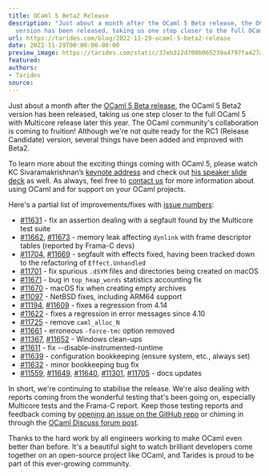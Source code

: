 ```yaml
---
title: OCaml 5 Beta2 Release
description: "Just about a month after the OCaml 5 Beta release, the OCaml 5 Beta2
  version has been released, taking us one step closer to the full OCaml\u2026"
url: https://tarides.com/blog/2022-11-29-ocaml-5-beta2-release
date: 2022-11-29T00:00:00-00:00
preview_image: https://tarides.com/static/37eb312d700b065239a4797fa427a8ee/0132d/beta2.jpg
featured:
authors:
- Tarides
source:
---
```


<p>Just about a month after the <a href="https://tarides.com/blog/2022-10-17-ocaml-5-beta-release">OCaml 5 Beta release</a>, the OCaml 5 Beta2 version has been released, taking us one step closer to the full OCaml 5 with Multicore release later this year. The OCaml community's collaboration is coming to fruition! Although we're not quite ready for the RC1 (Release Candidate) version, several things have been added and improved with Beta2.</p>
<p>To learn more about the exciting things coming with OCaml 5, please watch KC Sivaramakrishnan&rsquo;s <a href="https://www.youtube.com/watch?v=zJ4G0TKwzVc - [429 Too Many Requests]">keynote address</a> and check out <a href="https://speakerdeck.com/kayceesrk/retrofitting-concurrency-lessons-from-the-engine-room">his speaker slide deck</a> as well. As always, feel free to <a href="https://tarides.com/company">contact us</a> for more information about using OCaml and for support on your OCaml projects.</p>
<p>Here's a partial list of improvements/fixes with <a href="https://github.com/ocaml/ocaml/issues">issue numbers</a>:</p>
<ul>
<li><a href="https://github.com/ocaml/ocaml/pull/11631">#11631</a> - fix an assertion dealing with a segfault found by the Multicore test suite</li>
<li><a href="https://github.com/ocaml/ocaml/issues/11662">#11662</a>, <a href="https://github.com/ocaml/ocaml/pull/11673">#11673</a> - memory leak affecting <code>dynlink</code> with frame descriptor tables (reported by Frama-C devs)</li>
<li><a href="https://github.com/ocaml/ocaml/pull/11704">#11704</a>, <a href="https://github.com/ocaml/ocaml/issues/11669">#11669</a> - segfault with effects fixed, having been tracked down to the refactoring of <code>Effect.Unhandled</code></li>
<li><a href="https://github.com/ocaml/ocaml/pull/11701">#11701</a> - fix spurious <code>.dSYM</code> files and directories being created on macOS</li>
<li><a href="https://github.com/ocaml/ocaml/pull/11671">#11671</a> - bug in <code>top_heap_words</code> statistics accounting fix</li>
<li><a href="https://github.com/ocaml/ocaml/pull/11670">#11670</a> - macOS fix when creating empty archives</li>
<li><a href="https://github.com/ocaml/ocaml/pull/11097">#11097</a> - NetBSD fixes, including ARM64 support</li>
<li><a href="https://github.com/ocaml/ocaml/pull/11194">#11194</a>, <a href="https://github.com/ocaml/ocaml/pull/11609">#11609</a> - fixes a regression from 4.14</li>
<li><a href="https://github.com/ocaml/ocaml/pull/11622">#11622</a> - fixes a regression in error messages since 4.10</li>
<li><a href="https://github.com/ocaml/ocaml/pull/11725">#11725</a> - remove <code>caml_alloc_N</code></li>
<li><a href="https://github.com/ocaml/ocaml/pull/11661">#11661</a> - erroneous <code>-force-tmc</code> option removed</li>
<li><a href="https://github.com/ocaml/ocaml/pull/11367">#11367</a>, <a href="https://github.com/ocaml/ocaml/pull/11652">#11652</a> - Windows clean-ups</li>
<li><a href="https://github.com/ocaml/ocaml/pull/11611">#11611</a> - fix --disable-instrumented-runtime</li>
<li><a href="https://github.com/ocaml/ocaml/pull/11639">#11639</a> - configuration bookkeeping (ensure system, etc., always set)</li>
<li><a href="https://github.com/ocaml/ocaml/pull/11632">#11632</a> - minor bookkeeping bug fix</li>
<li><a href="https://github.com/ocaml/ocaml/pull/11559">#11559</a>, <a href="https://github.com/ocaml/ocaml/pull/11649">#11649</a>, <a href="https://github.com/ocaml/ocaml/pull/11640">#11640</a>, <a href="https://github.com/ocaml/ocaml/pull/11301">#11301</a>, <a href="https://github.com/ocaml/ocaml/pull/11705">#11705</a> - docs updates</li>
</ul>
<p>In short, we're continuing to stabilise the release. We're also dealing with reports coming from the wonderful testing that's been going on, especially Multicore tests and the Frama-C report. Keep those testing reports and feedback coming by <a href="https://github.com/ocaml/ocaml/issues">opening an issue on the GitHub repo</a> or chiming in through the <a href="https://discuss.ocaml.org/t/ocaml-5-0-0-second-beta-release/10871">OCaml Discuss forum post</a>.</p>
<p>Thanks to the hard work by all engineers working to make OCaml even better than before. It's a beautiful sight to watch brilliant developers come together on an open-source project like OCaml, and Tarides is proud to be part of this ever-growing community.</p>
